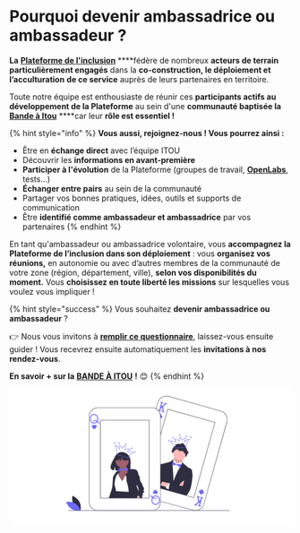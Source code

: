# Pourquoi devenir ambassadrice ou ambassadeur ?

**La** [**Plateforme de l'inclusion**](https://inclusion.beta.gouv.fr/) ****fédère de nombreux **acteurs de terrain particulièrement engagés** dans la **co-construction, le déploiement et l’acculturation** **de ce service** auprès de leurs partenaires en territoire.

Toute notre équipe est enthousiaste de réunir ces **participants actifs au développement de la Plateforme** au sein d'une **communauté baptisée la** [**Bande à Itou**](../la-bande-a-itou.md) ****car leur **rôle est essentiel !**

{% hint style="info" %}
**Vous aussi, rejoignez-nous ! Vous pourrez ainsi  :**

* Être en **échange direct** avec l’équipe ITOU 
* Découvrir les **informations en avant-première**
* **Participer à l'évolution** de la Plateforme \(groupes de travail, [**OpenLabs**](participer-a-la-plateforme-de-linclusion.md#les-openlab-sont-ouverts-a-tous), tests...\)
* **Échanger entre pairs** au sein de la communauté
* Partager vos bonnes pratiques, idées, outils et supports de communication
* Être **identifié comme ambassadeur et ambassadrice** par vos partenaires
{% endhint %}

En tant qu'ambassadeur ou ambassadrice volontaire, vous **accompagnez la Plateforme de l’inclusion dans son déploiement** : vous **organisez vos réunions,** en autonomie ou avec d’autres membres de la communauté de votre zone \(région, département, ville\), **selon vos disponibilités du moment.** Vous **choisissez en toute liberté les missions** sur lesquelles vous voulez vous impliquer !

{% hint style="success" %}
Vous souhaitez **devenir ambassadrice ou ambassadeur** ? 

👉 Nous vous invitons à [**remplir ce questionnaire**](https://docs.google.com/forms/d/e/1FAIpQLSdMqvNwnXX8CZ-LJuFl5MU4sYM-v-QLOXZJT87BNJZC9rF0rQ/viewform), laissez-vous ensuite guider ! Vous recevrez ensuite automatiquement les **invitations à nos rendez-vous**.

**En savoir + sur la** [**BANDE À ITOU**](../la-bande-a-itou.md) **!** 😊 
{% endhint %}

![](../.gitbook/assets/capture-de-cran-2020-07-02-a-15.34.53.png)

